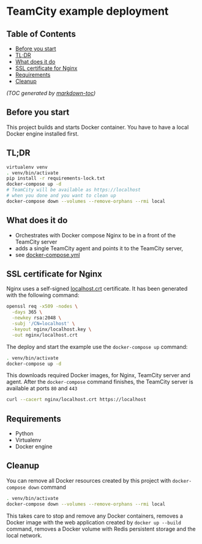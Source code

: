 TeamCity example deployment
===========================

## Table of Contents

- [Before you start](#before-you-start)
- [TL;DR](#tldr)
- [What does it do](#what-does-it-do)
- [SSL certificate for Nginx](#ssl-certificate-for-nginx)
- [Requirements](#requirements)
- [Cleanup](#cleanup)

_(TOC generated by [markdown-toc](https://github.com/jonschlinkert/markdown-toc))_

Before you start
----------------

This project builds and starts Docker container. You have to have a local Docker engine installed first.

TL;DR
-----

```bash
virtualenv venv
. venv/bin/activate
pip install -r requirements-lock.txt
docker-compose up -d
# TeamCity will be available as https://localhost
# when you done and you want to clean up
docker-compose down --volumes --remove-orphans --rmi local
```

What does it do
---------------

* Orchestrates with Docker compose Nginx to be in a front of the TeamCity server
* adds a single TeamCity agent and points it to the TeamCity server, 
* see [docker-compose.yml]

SSL certificate for Nginx
------------------------------

Nginx uses a self-signed [localhost.crt] certificate. It has been generated with
the following command:

```bash
openssl req -x509 -nodes \
  -days 365 \
  -newkey rsa:2048 \
  -subj '/CN=localhost' \
  -keyout nginx/localhost.key \
  -out nginx/localhost.crt
```

The deploy and start the example use the `docker-compose up` command:

```bash
. venv/bin/activate
docker-compose up -d
```

This downloads required Docker images, for Nginx, TeamCity server and agent.
After the `docker-compose` command finishes, the TeamCity server is available at ports
`80` and `443`

```bash
curl --cacert nginx/localhost.crt https://localhost
```

Requirements
------------

* Python
* Virtualenv
* Docker engine

Cleanup
-------

You can remove all Docker resources created by this project with `docker-compose down` command

```bash
. venv/bin/activate
docker-compose down --volumes --remove-orphans --rmi local
```

This takes care to stop and remove any Docker containers, removes a Docker image with
the web application created by `docker up --build` command, removes a Docker volume with
Redis persistent storage and the local network.

[docker-compose.yml]: ./docker-compose.yml
[localhost.crt]: ./nginx/localhost.crt
